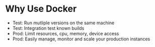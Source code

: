 # Why Use Docker

* Test: Run mutliple versions on the same machine
* Test: Integration test known builds
* Prod: Limit resources, cpu, memory, device access
* Prod: Easily manage, monitor and scale your production instances

